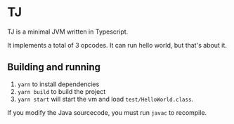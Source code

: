 # TJ

TJ is a minimal JVM written in Typescript.

It implements a total of 3 opcodes. It can run hello world, but that's about it.

## Building and running

1. `yarn` to install dependencies
2. `yarn build` to build the project
3. `yarn start` will start the vm and load `test/HelloWorld.class`.

If you modify the Java sourcecode, you must run `javac` to recompile.

